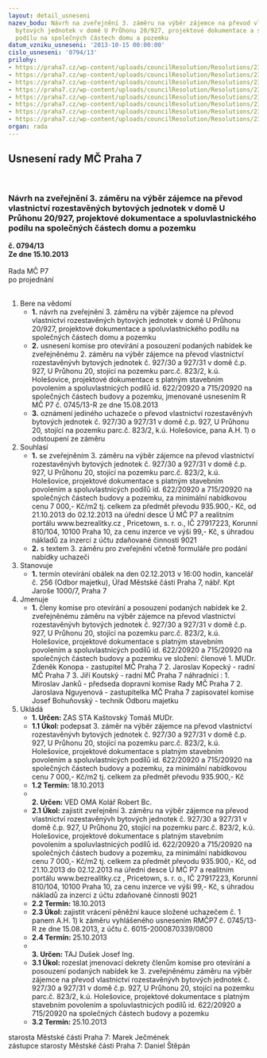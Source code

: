 ```yaml
---
layout: detail_usneseni
nazev_bodu: Návrh na zveřejnění 3. záměru na výběr zájemce na převod vlastnictví rozestavěných
  bytových jednotek v domě U Průhonu 20/927, projektové dokumentace a spoluvlastnického
  podílu na společných částech domu a pozemku
datum_vzniku_usneseni: '2013-10-15 00:00:00'
cislo_usneseni: '0794/13'
prilohy:
- https://praha7.cz/wp-content/uploads/councilResolution/Resolutions/23587/55-13-priloha_1_zamer2p20.tif
- https://praha7.cz/wp-content/uploads/councilResolution/Resolutions/23587/55-13-priloha_4_zamer3p20.doc
- https://praha7.cz/wp-content/uploads/councilResolution/Resolutions/23587/55-13-priloha_5_formular3p20.doc
- https://praha7.cz/wp-content/uploads/councilResolution/Resolutions/23587/55-13-priloha_6_spp20.pdf
- https://praha7.cz/wp-content/uploads/councilResolution/Resolutions/23587/55-13-priloha_7_technickap20.pdf
- https://praha7.cz/wp-content/uploads/councilResolution/Resolutions/23587/55-13-priloha_8_pdp20.pdf
- https://praha7.cz/wp-content/uploads/councilResolution/Resolutions/23587/55-13-priloha_9_046913r.doc
- https://praha7.cz/wp-content/uploads/councilResolution/Resolutions/23587/55-13-priloha_10_062913r.doc
organ: rada
---
```

<div id="ucUsn_pList" class="usn">
	<span><h2>Usnesení rady MČ Praha 7 </h2>
<br></span><div class="standBody">
<span><h3>Návrh na zveřejnění 3. záměru na výběr zájemce na převod vlastnictví rozestavěných bytových jednotek v domě U Průhonu 20/927, projektové dokumentace a spoluvlastnického podílu na společných částech domu a pozemku</h3></span><div class="center">
		<strong>č. 0794/13</strong><br>
	</div>
<div class="center">
		<strong>Ze dne 15.10.2013</strong><br><br>
	</div>Rada MČ P7<br> po projednání<br><br><ol>
<li>Bere na vědomí<ul>
<li>
<strong>1.</strong> návrh na zveřejnění 3. záměru na výběr zájemce na převod vlastnictví rozestavěných bytových jednotek v domě U Průhonu 20/927, projektové dokumentace a spoluvlastnického podílu na společných částech domu a pozemku</li>
<li>
<strong>2.</strong> usnesení komise pro otevírání a posouzení podaných nabídek ke zveřejněnému 2. záměru na výběr zájemce na převod vlastnictví rozestavěnývh bytových jednotek č. 927/30 a 927/31 v domě č.p. 927, U Průhonu 20, stojící na pozemku parc.č. 823/2, k.ú. Holešovice, projektové dokumentace s platným stavebním povolením a spoluvlastnicých podílů id. 622/20920 a 715/20920 na společných částech budovy a pozemku, jmenované usnesením R MČ P7 č. 0745/13-R ze dne 15.08.2013</li>
<li>
<strong>3.</strong> oznámení jediného uchazeče o převod vlastnictví rozestavěnývh bytových jednotek č. 927/30 a 927/31 v domě č.p. 927, U Průhonu 20, stojící na pozemku parc.č. 823/2, k.ú. Holešovice, pana A.H. 1) o odstoupení ze záměru</li>
</ul>
</li>
<li>Souhlasí<ul>
<li>
<strong>1.</strong> se zveřejněním 3. záměru na výběr zájemce na převod vlastnictví rozestavěnývh bytových jednotek č. 927/30 a 927/31 v domě č.p. 927, U Průhonu 20, stojící na pozemku parc.č. 823/2, k.ú. Holešovice, projektové dokumentace s platným stavebním povolením a spoluvlastnicých podílů id. 622/20920 a 715/20920 na společných částech budovy a pozemku, za minimální nabídkovou cenu 7 000,- Kč/m2 tj. celkem za předmět převodu 935.900,- Kč, od 21.10.2013 do 02.12.2013 na úřední desce Ú MČ P7 a realitním portálu www.bezrealitky.cz , Pricetown, s. r. o., IČ 27917223, Korunní 810/104, 10100 Praha 10, za cenu inzerce ve výši 99,- Kč, s úhradou nákladů za inzerci z účtu zdaňované činnosti 9021</li>
<li>
<strong>2.</strong> s textem 3. záměru pro zveřejnění včetně formuláře pro podání nabídky uchazeči</li>
</ul>
</li>
<li>Stanovuje<ul><li>
<strong>1.</strong> termín otevírání obálek na den 02.12.2013 v 16:00 hodin, kancelář č. 256 (Odbor majetku), Úřad Městské části Praha 7, nábř. Kpt Jaroše 1000/7, Praha 7</li></ul>
</li>
<li>Jmenuje<ul><li>
<strong>1.</strong> členy komise pro otevírání a posouzení podaných nabídek ke 2. zveřejněnému záměru na výběr zájemce na převod vlastnictví rozestavěnývh bytových jednotek č. 927/30 a 927/31 v domě č.p. 927, U Průhonu 20, stojící na pozemku parc.č. 823/2, k.ú. Holešovice, projektové dokumentace s platným stavebním povolením a spoluvlastnicých podílů id. 622/20920 a 715/20920 na společných částech budovy a pozemku                                                                                                        ve složení:                                                                                                        členové                                                                                                                         1. MUDr. Zdeněk Konopa - zastupitel MČ Praha 7                                                                2. Jaroslav Kopecký - radní MČ Praha 7                                                                              3. Jiří Koutský - radní MČ Praha 7                                                             náhradníci :                                                                                                                     1. Miroslav Janků - předseda dopravní komise Rady MČ Praha 7                                                                  2. Jaroslava Nguyenová - zastupitelka MČ Praha 7                                                               zapisovatel komise Josef Bohuňovský - technik Odboru majetku</li></ul>
</li>
<li>Ukládá<ul>
<li>
<strong>1. Určen: </strong>ZAS STA Kaštovský Tomáš MUDr.</li>
<li>
<strong>1.1 Úkol: </strong>podepsat 3. záměr na výběr zájemce na převod vlastnictví rozestavěnývh bytových jednotek č. 927/30 a 927/31 v domě č.p. 927, U Průhonu 20, stojící na pozemku parc.č. 823/2, k.ú. Holešovice, projektové dokumentace s platným stavebním povolením a spoluvlastnicých podílů id. 622/20920 a 715/20920 na společných částech budovy a pozemku, za minimální nabídkovou cenu 7 000,- Kč/m2 tj. celkem za předmět převodu 935.900,- Kč</li>
<li>
<strong>1.2 Termín: </strong>18.10.2013</li>
<li>
<strong><br>2. Určen: </strong>VED OMA Kolář Robert Bc.</li>
<li>
<strong>2.1 Úkol: </strong>zajistit zveřejnění 3. záměru na výběr zájemce na převod vlastnictví rozestavěnývh bytových jednotek č. 927/30 a 927/31 v domě č.p. 927, U Průhonu 20, stojící na pozemku parc.č. 823/2, k.ú. Holešovice, projektové dokumentace s platným stavebním povolením a spoluvlastnicých podílů id. 622/20920 a 715/20920 na společných částech budovy a pozemku, za minimální nabídkovou cenu 7 000,- Kč/m2 tj. celkem za předmět převodu 935.900,- Kč, od 21.10.2013 do 02.12.2013 na úřední desce Ú MČ P7 a realitním portálu www.bezrealitky.cz , Pricetown, s. r. o., IČ 27917223, Korunní 810/104, 10100 Praha 10, za cenu inzerce ve výši 99,- Kč, s úhradou nákladů za inzerci z účtu zdaňované činnosti 9021</li>
<li>
<strong>2.2 Termín: </strong>18.10.2013</li>
<li>
<strong>2.3 Úkol: </strong>zajistit vrácení pěněžní kauce složené uchazečem č. 1 panem A.H. 1) k záměru vyhlášeného usnesením RMČP7 č. 0745/13-R ze dne 15.08.2013, z účtu č. 6015-2000870339/0800</li>
<li>
<strong>2.4 Termín: </strong>25.10.2013</li>
<li>
<strong><br>3. Určen: </strong>TAJ Dušek Josef Ing.</li>
<li>
<strong>3.1 Úkol: </strong>rozeslat jmenovací dekrety členům komise pro otevírání a posouzení podaných nabídek ke 3. zveřejněnému záměru na výběr zájemce na převod vlastnictví rozestavěnývh bytových jednotek č. 927/30 a 927/31 v domě č.p. 927, U Průhonu 20, stojící na pozemku parc.č. 823/2, k.ú. Holešovice, projektové dokumentace s platným stavebním povolením a spoluvlastnicých podílů id. 622/20920 a 715/20920 na společných částech budovy a pozemku</li>
<li>
<strong>3.2 Termín: </strong>25.10.2013</li>
</ul>
</li>
</ol>starosta Městské části Praha 7: Marek Ječmének<br>zástupce starosty Městské části Praha 7: Daniel Štěpán 
</div>
</div>